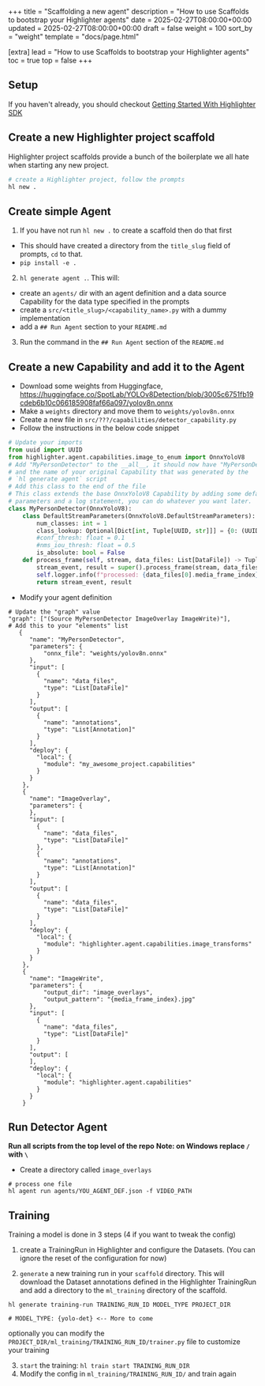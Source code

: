 +++
title = "Scaffolding a new agent"
description = "How to use Scaffolds to bootstrap your Highlighter agents"
date = 2025-02-27T08:00:00+00:00
updated = 2025-02-27T08:00:00+00:00
draft = false
weight = 100
sort_by = "weight"
template = "docs/page.html"

[extra]
lead = "How to use Scaffolds to bootstrap your Highlighter agents"
toc = true
top = false
+++

## Setup

If you haven't already, you should checkout [Getting Started With Highlighter SDK](../getting-started-with-highlighter-sdk/)


## Create a new Highlighter project scaffold

Highlighter project scaffolds provide a bunch of the boilerplate we all hate
when starting any new project.

```bash
# create a Highlighter project, follow the prompts
hl new .
```

## Create simple Agent

1. If you have not run `hl new .` to create a scaffold then do that first
  - This should have created a directory from the `title_slug` field of prompts, `cd` to that.
  - `pip install -e .`
2. `hl generate agent .`. This will:
  - create an `agents/` dir with an agent definition and a data source Capability
  for the data type specified in the prompts
  - create a `src/<title_slug>/<capability_name>.py` with a dummy implementation
  - add a `## Run Agent` section to your `README.md`
3. Run the command in the `## Run Agent` section of the `README.md`
## Create a new Capability and add it to the Agent
- Download some weights from Huggingface, https://huggingface.co/SpotLab/YOLOv8Detection/blob/3005c6751fb19cdeb6b10c066185908faf66a097/yolov8n.onnx
- Make a `weights` directory and move them to `weights/yolov8n.onnx`
- Create a new file in `src/???/capabilities/detector_capability.py`
- Follow the instructions in the below code snippet

```python
# Update your imports
from uuid import UUID
from highlighter.agent.capabilities.image_to_enum import OnnxYoloV8
# Add "MyPersonDetector" to the __all__, it should now have "MyPersonDetector"
# and the name of your original Capability that was generated by the
# `hl generate agent` script
# Add this class to the end of the file
# This class extends the base OnnxYoloV8 Capability by adding some default
# parameters and a log statement, you can do whatever you want later.
class MyPersonDetector(OnnxYoloV8):
    class DefaultStreamParameters(OnnxYoloV8.DefaultStreamParameters):
        num_classes: int = 1
        class_lookup: Optional[Dict[int, Tuple[UUID, str]]] = {0: (UUID(int=0), "person")}
        #conf_thresh: float = 0.1
        #nms_iou_thresh: float = 0.5
        is_absolute: bool = False
    def process_frame(self, stream, data_files: List[DataFile]) -> Tuple[StreamEvent, Dict]:
        stream_event, result = super().process_frame(stream, data_files)
        self.logger.info(f"processed: {data_files[0].media_frame_index} with {len(result['annotations'][0])} annotations")
        return stream_event, result
```
- Modify your agent definition
```
# Update the "graph" value
"graph": ["(Source MyPersonDetector ImageOverlay ImageWrite)"],
# Add this to your "elements" list
   {
      "name": "MyPersonDetector",
      "parameters": {
          "onnx_file": "weights/yolov8n.onnx"
      },
      "input": [
        {
          "name": "data_files",
          "type": "List[DataFile]"
        }
      ],
      "output": [
        {
          "name": "annotations",
          "type": "List[Annotation]"
        }
      ],
      "deploy": {
        "local": {
          "module": "my_awesome_project.capabilities"
        }
      }
    },
    {
      "name": "ImageOverlay",
      "parameters": {
      },
      "input": [
        {
          "name": "data_files",
          "type": "List[DataFile]"
        },
        {
          "name": "annotations",
          "type": "List[Annotation]"
        }
      ],
      "output": [
        {
          "name": "data_files",
          "type": "List[DataFile]"
        }
      ],
      "deploy": {
        "local": {
          "module": "highlighter.agent.capabilities.image_transforms"
        }
      }
    },
    {
      "name": "ImageWrite",
      "parameters": {
          "output_dir": "image_overlays",
          "output_pattern": "{media_frame_index}.jpg"
      },
      "input": [
        {
          "name": "data_files",
          "type": "List[DataFile]"
        }
      ],
      "output": [
      ],
      "deploy": {
        "local": {
          "module": "highlighter.agent.capabilities"
        }
      }
    }
```
## Run Detector Agent
**Run all scripts from the top level of the repo**
**Note: on Windows replace `/` with `\`**
- Create a directory called `image_overlays`
```
# process one file
hl agent run agents/YOU_AGENT_DEF.json -f VIDEO_PATH
```

## Training

Training a model is done in 3 steps (4 if you want to tweak the config)

  1. create a TrainingRun in Highlighter and configure the Datasets. (You can 
ignore the reset of the configuration for now)

  2. `generate` a new training run in your `scaffold` directory. This  will download the Dataset 
  annotations defined in the Highlighter TrainingRun and add a directory to the
  `ml_training` directory of the scaffold.

```
hl generate training-run TRAINING_RUN_ID MODEL_TYPE PROJECT_DIR

# MODEL_TYPE: {yolo-det} <-- More to come
```
  optionally you can modify the `PROJECT_DIR/ml_training/TRAINING_RUN_ID/trainer.py`
  file to customize your training

  3. `start` the training: `hl train start TRAINING_RUN_DIR`
  4. Modify the config in `ml_training/TRAINING_RUN_ID/` and train again
